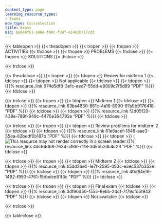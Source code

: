 ```yaml
---
content_type: page
learning_resource_types:
- Exams
ocw_type: CourseSection
title: Exams
uid: 66846f61-a88e-f89c-f09f-e14e1b717cd3
---
```


{{< tableopen >}}
{{< theadopen >}}
{{< tropen >}}
{{< thopen >}}
ACTIVITIES
{{< thclose >}}
{{< thopen >}}
PROBLEMS
{{< thclose >}}
{{< thopen >}}
SOLUTIONS
{{< thclose >}}

{{< trclose >}}

{{< theadclose >}}
{{< tropen >}}
{{< tdopen >}}
Review for midterm 1
{{< tdclose >}}
{{< tdopen >}}
Not applicable
{{< tdclose >}}
{{< tdopen >}}
({{% resource_link 974d5df8-3efc-eed7-55dd-e9809c7f5d89 "PDF" %}})
{{< tdclose >}}

{{< trclose >}}
{{< tropen >}}
{{< tdopen >}}
Midterm 1
{{< tdclose >}}
{{< tdopen >}}
({{% resource_link 63ba4830-861c-4a16-8990-97a9b9176418 "PDF" %}})
{{< tdclose >}}
{{< tdopen >}}
({{% resource_link f2d05f20-438e-788f-949c-4470e364792e "PDF" %}})
{{< tdclose >}}

{{< trclose >}}
{{< tropen >}}
{{< tdopen >}}
Review problems for midterm 2
{{< tdclose >}}
{{< tdopen >}}
({{% resource_link 61e8acef-1848-aae3-35ea-82bedf0b187b "PDF" %}})
{{< tdclose >}}
{{< tdopen >}}
(![This resource may not render correctly in a screen reader.](/images/inacessible.gif){{% resource_link 4dc64db8-7634-af69-7118-3d5bb2db4c23 "PDF" %}})
{{< tdclose >}}

{{< trclose >}}
{{< tropen >}}
{{< tdopen >}}
Midterm 2
{{< tdclose >}}
{{< tdopen >}}
({{% resource_link b5dd26e0-1e7f-2595-053c-e3ec537b353e "PDF" %}})
{{< tdclose >}}
{{< tdopen >}}
({{% resource_link 40d84ef6-1492-f950-4761-f5dbdce81f3c "PDF" %}})
{{< tdclose >}}

{{< trclose >}}
{{< tropen >}}
{{< tdopen >}}
Final exam
{{< tdclose >}}
{{< tdopen >}}
({{% resource_link 3df90d50-1555-6ebb-24cf-7f79cfd5f943 "PDF" %}})
{{< tdclose >}}
{{< tdopen >}}
Not available
{{< tdclose >}}

{{< trclose >}}

{{< tableclose >}}